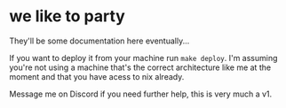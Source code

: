 # we like to party

They'll be some documentation here eventually...

If you want to deploy it from your machine run `make deploy`. I'm assuming you're not using a machine that's the correct architecture like me at the moment and that you have acess to nix already.

Message me on Discord if you need further help, this is very much a v1.
